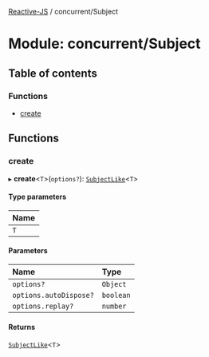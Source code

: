 [Reactive-JS](../README.md) / concurrent/Subject

# Module: concurrent/Subject

## Table of contents

### Functions

- [create](concurrent_Subject.md#create)

## Functions

### create

▸ **create**<`T`\>(`options?`): [`SubjectLike`](../interfaces/concurrent.SubjectLike.md)<`T`\>

#### Type parameters

| Name |
| :------ |
| `T` |

#### Parameters

| Name | Type |
| :------ | :------ |
| `options?` | `Object` |
| `options.autoDispose?` | `boolean` |
| `options.replay?` | `number` |

#### Returns

[`SubjectLike`](../interfaces/concurrent.SubjectLike.md)<`T`\>
